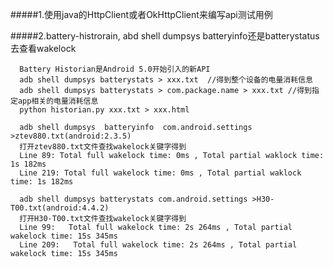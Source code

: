#####1.使用java的HttpClient或者OkHttpClient来编写api测试用例

#####2.battery-histrorain, abd shell dumpsys batteryinfo还是batterystatus去查看wakelock
```
  Battery Historian是Android 5.0开始引入的新API
  adb shell dumpsys batterystats > xxx.txt  //得到整个设备的电量消耗信息
  adb shell dumpsys batterystats > com.package.name > xxx.txt //得到指定app相关的电量消耗信息
  python historian.py xxx.txt > xxx.html
```
```
  adb shell dumpsys  batteryinfo  com.android.settings >ztev880.txt(android:2.3.5)
  打开ztev880.txt文件查找wakelock关键字得到
  Line 89: Total full wakelock time: 0ms , Total partial waklock time: 1s 182ms 
  Line 219: Total full wakelock time: 0ms , Total partial waklock time: 1s 182ms
```
```
  adb shell dumpsys batterystats com.android.settings >H30-T00.txt(android:4.4.2)
  打开H30-T00.txt文件查找wakelock关键字得到
  Line 99:   Total full wakelock time: 2s 264ms , Total partial wakelock time: 15s 345ms 
  Line 209:   Total full wakelock time: 2s 264ms , Total partial wakelock time: 15s 345ms 
```
